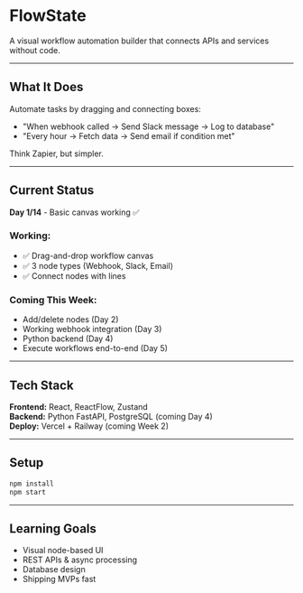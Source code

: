 # FlowState

A visual workflow automation builder that connects APIs and services without code.

---

## What It Does

Automate tasks by dragging and connecting boxes:
- "When webhook called → Send Slack message → Log to database"
- "Every hour → Fetch data → Send email if condition met"

Think Zapier, but simpler.

---

## Current Status

**Day 1/14** - Basic canvas working ✅

### Working:
- ✅ Drag-and-drop workflow canvas
- ✅ 3 node types (Webhook, Slack, Email)
- ✅ Connect nodes with lines

### Coming This Week:
- Add/delete nodes (Day 2)
- Working webhook integration (Day 3)
- Python backend (Day 4)
- Execute workflows end-to-end (Day 5)

---

## Tech Stack

**Frontend:** React, ReactFlow, Zustand  
**Backend:** Python FastAPI, PostgreSQL (coming Day 4)  
**Deploy:** Vercel + Railway (coming Week 2)

---

## Setup

```bash
npm install
npm start
```
---

## Learning Goals

- Visual node-based UI
- REST APIs & async processing
- Database design
- Shipping MVPs fast